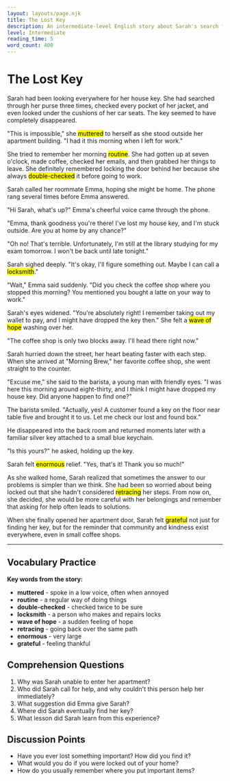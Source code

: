 ```yaml
---
layout: layouts/page.njk
title: The Lost Key
description: An intermediate-level English story about Sarah's search for her missing house key.
level: Intermediate
reading_time: 5
word_count: 400
---
```


# The Lost Key

Sarah had been looking everywhere for her house key. She had searched through her purse three times, checked every pocket of her jacket, and even looked under the cushions of her car seats. The key seemed to have completely disappeared.

"This is impossible," she <mark>muttered</mark> to herself as she stood outside her apartment building. "I had it this morning when I left for work."

She tried to remember her morning <mark>routine</mark>. She had gotten up at seven o'clock, made coffee, checked her emails, and then grabbed her things to leave. She definitely remembered locking the door behind her because she always <mark>double-checked</mark> it before going to work.

Sarah called her roommate Emma, hoping she might be home. The phone rang several times before Emma answered.

"Hi Sarah, what's up?" Emma's cheerful voice came through the phone.

"Emma, thank goodness you're there! I've lost my house key, and I'm stuck outside. Are you at home by any chance?"

"Oh no! That's terrible. Unfortunately, I'm still at the library studying for my exam tomorrow. I won't be back until late tonight."

Sarah sighed deeply. "It's okay, I'll figure something out. Maybe I can call a <mark>locksmith</mark>."

"Wait," Emma said suddenly. "Did you check the coffee shop where you stopped this morning? You mentioned you bought a latte on your way to work."

Sarah's eyes widened. "You're absolutely right! I remember taking out my wallet to pay, and I might have dropped the key then." She felt a <mark>wave of hope</mark> washing over her.

"The coffee shop is only two blocks away. I'll head there right now."

Sarah hurried down the street, her heart beating faster with each step. When she arrived at "Morning Brew," her favorite coffee shop, she went straight to the counter.

"Excuse me," she said to the barista, a young man with friendly eyes. "I was here this morning around eight-thirty, and I think I might have dropped my house key. Did anyone happen to find one?"

The barista smiled. "Actually, yes! A customer found a key on the floor near table five and brought it to us. Let me check our lost and found box."

He disappeared into the back room and returned moments later with a familiar silver key attached to a small blue keychain.

"Is this yours?" he asked, holding up the key.

Sarah felt <mark>enormous</mark> relief. "Yes, that's it! Thank you so much!"

As she walked home, Sarah realized that sometimes the answer to our problems is simpler than we think. She had been so worried about being locked out that she hadn't considered <mark>retracing</mark> her steps. From now on, she decided, she would be more careful with her belongings and remember that asking for help often leads to solutions.

When she finally opened her apartment door, Sarah felt <mark>grateful</mark> not just for finding her key, but for the reminder that community and kindness exist everywhere, even in small coffee shops.

---

## Vocabulary Practice

**Key words from the story:**
- **muttered** - spoke in a low voice, often when annoyed
- **routine** - a regular way of doing things
- **double-checked** - checked twice to be sure
- **locksmith** - a person who makes and repairs locks
- **wave of hope** - a sudden feeling of hope
- **retracing** - going back over the same path
- **enormous** - very large
- **grateful** - feeling thankful

## Comprehension Questions

1. Why was Sarah unable to enter her apartment?
2. Who did Sarah call for help, and why couldn't this person help her immediately?
3. What suggestion did Emma give Sarah?
4. Where did Sarah eventually find her key?
5. What lesson did Sarah learn from this experience?

## Discussion Points

- Have you ever lost something important? How did you find it?
- What would you do if you were locked out of your home?
- How do you usually remember where you put important items?